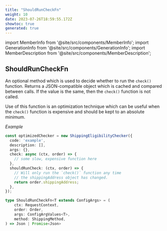 ```yaml
---
title: "ShouldRunCheckFn"
weight: 10
date: 2023-07-26T18:59:55.172Z
showtoc: true
generated: true
---
```

<!-- This file was generated from the Vendure source. Do not modify. Instead, re-run the "docs:build" script -->
import MemberInfo from '@site/src/components/MemberInfo';
import GenerationInfo from '@site/src/components/GenerationInfo';
import MemberDescription from '@site/src/components/MemberDescription';


## ShouldRunCheckFn

<GenerationInfo sourceFile="packages/core/src/config/shipping-method/shipping-eligibility-checker.ts" sourceLine="158" packageName="@vendure/core" />

An optional method which is used to decide whether to run the `check()` function.
Returns a JSON-compatible object which is cached and compared between calls.
If the value is the same, then the `check()` function is not called.

Use of this function is an optimization technique which can be useful when
the `check()` function is expensive and should be kept to an absolute minimum.

*Example*

```ts
const optimizedChecker = new ShippingEligibilityChecker({
  code: 'example',
  description: [],
  args: {},
  check: async (ctx, order) => {
    // some slow, expensive function here
  },
  shouldRunCheck: (ctx, order) => {
    // Will only run the `check()` function any time
    // the shippingAddress object has changed.
    return order.shippingAddress;
  },
});
```

```ts title="Signature"
type ShouldRunCheckFn<T extends ConfigArgs> = (
    ctx: RequestContext,
    order: Order,
    args: ConfigArgValues<T>,
    method: ShippingMethod,
) => Json | Promise<Json>
```
